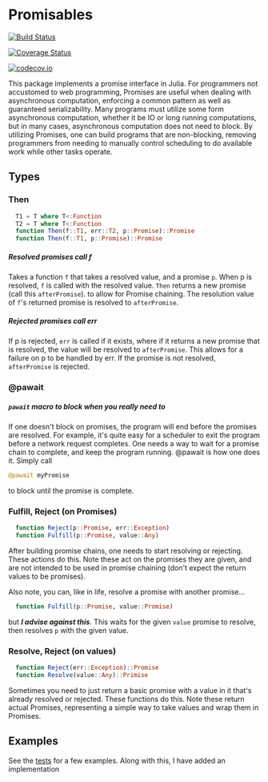 # Promisables

[![Build Status](https://travis-ci.org/jfarid27/Promisables.jl.svg?branch=master)](https://travis-ci.org/jfarid27/Promisables.jl)

[![Coverage Status](https://coveralls.io/repos/jfarid27/Promisables.jl/badge.svg?branch=master&service=github)](https://coveralls.io/github/jfarid27/Promisables.jl?branch=master)

[![codecov.io](http://codecov.io/github/jfarid27/Promisables.jl/coverage.svg?branch=master)](http://codecov.io/github/jfarid27/Promisables.jl?branch=master)

This package implements a promise interface in Julia. For programmers not accustomed to web programming, Promises are
useful when dealing with asynchronous computation, enforcing a common pattern as well as guaranteed serializability. Many
programs must utilize some form asynchronous computation, whether it be IO or long running computations, but in many cases,
asynchronous computation does not need to block. By utilizing Promises, one can build programs that are non-blocking, removing
programmers from needing to manually control scheduling to do available work while other tasks operate.

## Types

### Then

```julia
  T1 = T where T<:Function
  T2 = T where T<:Function
  function Then(f::T1, err::T2, p::Promise)::Promise
  function Then(f::T1, p::Promise)::Promise
```

##### Resolved promises call f
Takes a function ```f``` that takes a resolved value, and a promise ```p```. When p 
is resolved, ```f``` is called with the resolved value. ```Then``` returns a new promise (call this ```afterPromise```).
to allow for Promise chaining. The resolution value of ```f```'s returned promise is resolved to ```afterPromise```.

##### Rejected promises call err
If p is rejected, ```err``` is called if it exists, where if it returns  a new promise that is resolved, the value will be resolved to ```afterPromise```.
This allows for a failure on p to be handled by err. If the promise is not resolved, ```afterPromise``` is rejected.

### @pawait

##### ```pawait``` macro to block when you really need to 

If one doesn't block on promises, the program will end before the promises are resolved.
For example, it's quite easy for a scheduler to exit the program before
a network request completes.
One needs a way to wait for a promise chain to complete, and keep the program running. @pawait is how one does it.
Simply call
```julia
@pawait myPromise
```
to block until the promise is complete.

### Fulfill, Reject (on Promises)


```julia
  function Reject(p::Promise, err::Exception)
  function Fulfill(p::Promise, value::Any)
```

After building promise chains, one needs to start resolving or rejecting. These actions
do this. Note these act on the promises they are given, and are not
intended to be used in promise chaining (don't expect the return values to be promises).

Also note, you can, like in life, resolve a promise with another promise...

```julia
  function Fulfill(p::Promise, value::Promise)
```

but ***I advise against this***. This waits for the given ```value```
promise to resolve, then resolves ```p``` with the given value.

### Resolve, Reject (on values)

```julia
  function Reject(err::Exception)::Promise
  function Resolve(value::Any)::Primise
```

Sometimes you need to just return a basic promise with a value in it
that's already resolved or rejected. These functions do this. Note
these return actual Promises, representing a simple way to take
values and wrap them in Promises.

## Examples

See the [tests](https://github.com/jfarid27/Promisables.jl/blob/master/test/runtests.jl) for a few examples. Along with this, I have added an implementation
